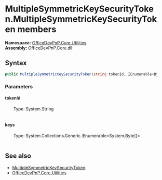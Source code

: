 # MultipleSymmetricKeySecurityToken.MultipleSymmetricKeySecurityToken members 
  

**Namespace:** [OfficeDevPnP.Core.Utilities](OfficeDevPnP.Core.Utilities.md)  
**Assembly:** OfficeDevPnP.Core.dll  
## Syntax
```C#
public MultipleSymmetricKeySecurityToken(string tokenId, IEnumerable<Byte[]> keys)
```
### Parameters
#### tokenId  
&emsp;&emsp;Type: System.String  
&emsp;&emsp;  


#### keys  
&emsp;&emsp;Type: System.Collections.Generic.IEnumerable<System.Byte[]>  
&emsp;&emsp;  


## See also
- [MultipleSymmetricKeySecurityToken](OfficeDevPnP.Core.Utilities.MultipleSymmetricKeySecurityToken.md)
- [OfficeDevPnP.Core.Utilities](OfficeDevPnP.Core.Utilities.md)
